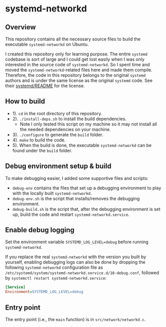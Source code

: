 # systemd-networkd

## Overview

This repository contains all the necessary source files to build the executable `systemd-networkd` on Ubuntu.

I created this repository only for learning purpose. The entire `systemd` codebase is sort of large and I could get lost easily when I was only interested in the source code of `systemd-networkd`. So I spent time and moved the `systemd-networkd`-related files here and made them compile. Therefore, the code in this repository belongs to the original `systemd` authors and is under the same license as the original `systemd` code. See their [systemd/README](https://github.com/systemd/systemd/blob/main/README) for the license.

## How to build

- 1). `cd` in the root directory of this repository.
- 2). `./install-deps.sh` to install the build dependencies.
  - Note I only tested this script on my machine so it may not install all the needed dependencies on your machine.
- 3). `./configure` to generate the `build` folder.
- 4). `make` to build the code.
- 5). When the build is done, the executable `systemd-networkd` can be found under the `build` folder.

## Debug environment setup & build

To make debugging easier, I added some supportive files and scripts:
- `debug-env` contains the files that set up a debugging environment to play with the locally built `systemd-networkd`.
- `debug-env.sh` is the script that installs/removes the debugging environment.
- `debug-build.sh` is the script that, after the debugging environment is set up, build the code and restart `systemd-networkd.service`.

## Enable debug logging

Set the environment variable `SYSTEMD_LOG_LEVEL=debug` before running `systemd-networkd`.

If you replace the real `systemd-networkd` with the version you built by yourself, enabling debugging logs can also be done by dropping the following `systemd-networkd` configuration file as `/etc/systemd/system/systemd-networkd.service.d/10-debug.conf`, followed by `systemctl restart systemd-networkd.service`:

```ini
[Service]
Environment=SYSTEMD_LOG_LEVEL=debug
```

## Entry point

The entry point (i.e., the `main` function) is in `src/network/networkd.c`.
